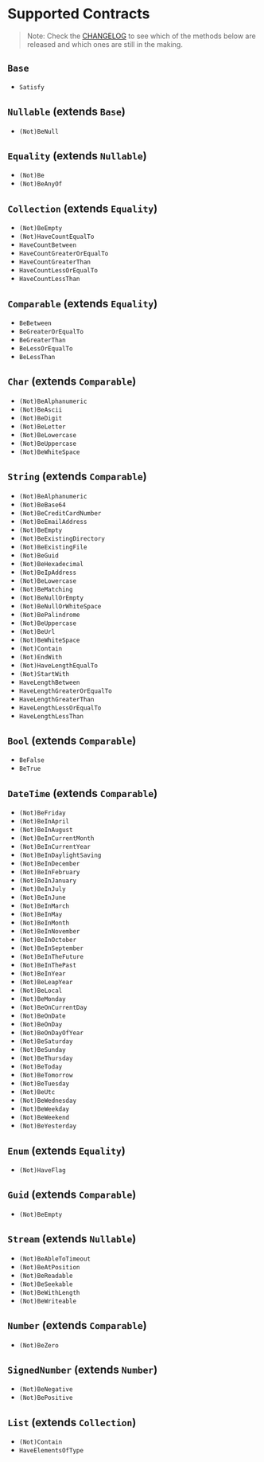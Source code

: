# Supported Contracts

> Note: Check the [CHANGELOG](../CHANGELOG.md) to see which of the methods below are released and which ones are still in the making.

## `Base`

- `Satisfy`

## `Nullable` (extends `Base`)

- `(Not)BeNull`

## `Equality` (extends `Nullable`)

- `(Not)Be`
- `(Not)BeAnyOf`

## `Collection` (extends `Equality`)

- `(Not)BeEmpty`
- `(Not)HaveCountEqualTo`
- `HaveCountBetween`
- `HaveCountGreaterOrEqualTo`
- `HaveCountGreaterThan`
- `HaveCountLessOrEqualTo`
- `HaveCountLessThan`

## `Comparable` (extends `Equality`)

- `BeBetween`
- `BeGreaterOrEqualTo`
- `BeGreaterThan`
- `BeLessOrEqualTo`
- `BeLessThan`

## `Char` (extends `Comparable`)

- `(Not)BeAlphanumeric`
- `(Not)BeAscii`
- `(Not)BeDigit`
- `(Not)BeLetter`
- `(Not)BeLowercase`
- `(Not)BeUppercase`
- `(Not)BeWhiteSpace`

## `String` (extends `Comparable`)

- `(Not)BeAlphanumeric`
- `(Not)BeBase64`
- `(Not)BeCreditCardNumber`
- `(Not)BeEmailAddress`
- `(Not)BeEmpty`
- `(Not)BeExistingDirectory`
- `(Not)BeExistingFile`
- `(Not)BeGuid`
- `(Not)BeHexadecimal`
- `(Not)BeIpAddress`
- `(Not)BeLowercase`
- `(Not)BeMatching`
- `(Not)BeNullOrEmpty`
- `(Not)BeNullOrWhiteSpace`
- `(Not)BePalindrome`
- `(Not)BeUppercase`
- `(Not)BeUrl`
- `(Not)BeWhiteSpace`
- `(Not)Contain`
- `(Not)EndWith`
- `(Not)HaveLengthEqualTo`
- `(Not)StartWith`
- `HaveLengthBetween`
- `HaveLengthGreaterOrEqualTo`
- `HaveLengthGreaterThan`
- `HaveLengthLessOrEqualTo`
- `HaveLengthLessThan`

## `Bool` (extends `Comparable`)

- `BeFalse`
- `BeTrue`

## `DateTime` (extends `Comparable`)

- `(Not)BeFriday`
- `(Not)BeInApril`
- `(Not)BeInAugust`
- `(Not)BeInCurrentMonth`
- `(Not)BeInCurrentYear`
- `(Not)BeInDaylightSaving`
- `(Not)BeInDecember`
- `(Not)BeInFebruary`
- `(Not)BeInJanuary`
- `(Not)BeInJuly`
- `(Not)BeInJune`
- `(Not)BeInMarch`
- `(Not)BeInMay`
- `(Not)BeInMonth`
- `(Not)BeInNovember`
- `(Not)BeInOctober`
- `(Not)BeInSeptember`
- `(Not)BeInTheFuture`
- `(Not)BeInThePast`
- `(Not)BeInYear`
- `(Not)BeLeapYear`
- `(Not)BeLocal`
- `(Not)BeMonday`
- `(Not)BeOnCurrentDay`
- `(Not)BeOnDate`
- `(Not)BeOnDay`
- `(Not)BeOnDayOfYear`
- `(Not)BeSaturday`
- `(Not)BeSunday`
- `(Not)BeThursday`
- `(Not)BeToday`
- `(Not)BeTomorrow`
- `(Not)BeTuesday`
- `(Not)BeUtc`
- `(Not)BeWednesday`
- `(Not)BeWeekday`
- `(Not)BeWeekend`
- `(Not)BeYesterday`

## `Enum` (extends `Equality`)

- `(Not)HaveFlag`

## `Guid` (extends `Comparable`)

- `(Not)BeEmpty`

## `Stream` (extends `Nullable`)

- `(Not)BeAbleToTimeout`
- `(Not)BeAtPosition`
- `(Not)BeReadable`
- `(Not)BeSeekable`
- `(Not)BeWithLength`
- `(Not)BeWriteable`

## `Number` (extends `Comparable`)

- `(Not)BeZero`

## `SignedNumber` (extends `Number`)

- `(Not)BeNegative`
- `(Not)BePositive`

## `List` (extends `Collection`)

- `(Not)Contain`
- `HaveElementsOfType`
